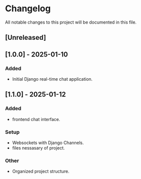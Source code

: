 # Changelog

All notable changes to this project will be documented in this file.

## [Unreleased]

## [1.0.0] - 2025-01-10
### Added
- Initial Django real-time chat application.

## [1.1.0] - 2025-01-12
### Added
- frontend chat interface.

### Setup
- Websockets with Django Channels.
- files nessasary of project.

### Other
- Organized project structure.